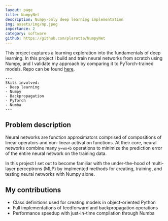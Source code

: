 ```yaml
---
layout: page
title: NumpyNet
description: Numpy-only deep learning implementation
img: assets/img/np.jpeg
importance: 2
category: software
github: https://github.com/plarotta/NumpyNet
---
```


This project captures a learning exploration into the fundamentals of deep learning. In this project I build and train neural networks from scratch using Numpy, and I validate my approach by comparing it to PyTorch-trained models. Repo can be found [here](https://github.com/plarotta/NumpyNet).

    ---
    Skils involved:
    - Deep learning
    - Numpy
    - Backpropagation
    - PyTorch
    - Numba
    ---


## Problem description
Neural networks are function approximators comprised of compositions of linear operators and non-linear activation functions. At their core, neural networks combine many ```y=wx+b``` operations to minimize the prediction error of the entire neural network on the training data. 

In this project I set out to become familiar with the under-the-hood of multi-layer perceptrons (MLP) by implmented methods for creating, training, and testing neural networks with Numpy alone. 

## My contributions
- Class definitions used for creating models in object-oriented Python
- Full implementations of feedforward and backpropagation operations
- Performance speedup with just-in-time compilation through Numba




